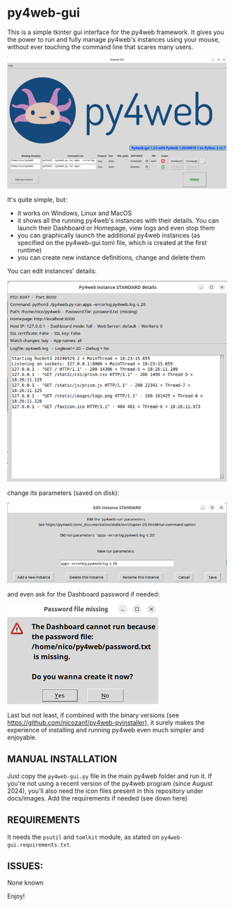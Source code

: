 # py4web-gui

This is a simple tkinter gui interface for the py4web framework. It gives you the power to run and fully manage py4web's instances
using your mouse, without ever touching the command line that scares many users.

![Alt text](./screenshots/main.png?raw=true "Main window") 


It's quite simple, but:

 * it works on Windows, Linux and MacOS
 * it shows all the running py4web's instances with their details. You can launch their Dashboard or Homepage, view logs and even stop them
 * you can graphically launch the additional py4web instances (as specified on the py4web-gui.toml file, which is created at the first runtime)
 * you can create new instance definitions, change and delete them
 

You can edit instances' details:

![Alt text](./screenshots/details.png?raw=true "Main window") 

change its parameters (saved on disk):


![Alt text](./screenshots/edit.png?raw=true "Main window") 


and even ask for the Dashboard password if needed:


![Alt text](./screenshots/ask4pw.png?raw=true "Main window") 


Last but not least, if combined with the binary versions (see https://github.com/nicozanf/py4web-pyinstaller), it surely makes the experience of installing and
running py4web even much simpler and enjoyable.


## MANUAL INSTALLATION

Just copy the `py4web-gui.py` file in the main py4web folder and run it. If you're not using a recent version of the py4web program (since August 2024), you'll also
need the icon files present in this repository under docs/images. Add the requirements if needed (see down here)

## REQUIREMENTS

It needs the `psutil` and `tomlkit` module, as stated on `py4web-gui.requirements.txt`.

## ISSUES:

None known



Enjoy!



